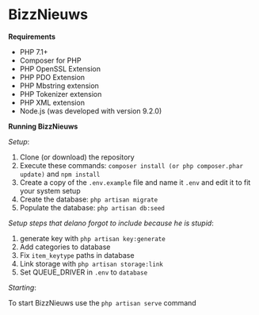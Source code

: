 # BizzNieuws
**Requirements**

 - PHP 7.1+
 - Composer for PHP
 - PHP OpenSSL Extension
 - PHP PDO Extension
 - PHP Mbstring extension
 - PHP Tokenizer extension
 - PHP XML extension
 - Node.js (was developed with version 9.2.0)

**Running BizzNieuws**

*Setup*:

1. Clone (or download) the repository
2. Execute these commands: `composer install (or php composer.phar update)` and `npm install`
3. Create a copy of the `.env.example` file and name it `.env` and edit it to fit your system setup
4. Create the database: `php artisan migrate`
5. Populate the database: `php artisan db:seed`

*Setup steps that delano forgot to include because he is stupid*:

1. generate key with `php artisan key:generate`
2. Add categories to database
3. Fix `item_keytype` paths in database
4. Link storage with `php artisan storage:link`
5. Set QUEUE_DRIVER in `.env` to `database`


*Starting*:

To start BizzNieuws use the `php artisan serve` command

